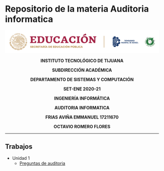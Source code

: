 # Repositorio de la materia Auditoria informatica

![Logo](img/logo.png)

**<div align="center">INSTITUTO TECNOLÓGICO DE TIJUANA</div>**

**<div align="center">SUBDIRECCIÓN ACADÉMICA</div>**

**<div align="center">DEPARTAMENTO DE SISTEMAS Y COMPUTACIÓN</div>**

**<div align="center">SET-ENE 2020-21</div>**

**<div align="center">INGENIERÍA INFORMÁTICA</div>**

**<div align="center">AUDITORIA INFORMATICA</div>**

**<div align="center">FRIAS AVIÑA EMMANUEL 17211670</div>**

**<div align="center">OCTAVIO ROMERO FLORES</div>**

___

## Trabajos
- Unidad 1
  - [Preguntas de auditoria](blog/T1_preguntas.md)